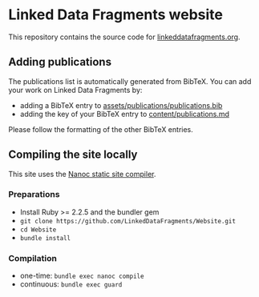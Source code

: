 # Linked Data Fragments website
This repository contains the source code for [linkeddatafragments.org](https://linkeddatafragments.org).

## Adding publications
The publications list is automatically generated from BibTeX. You can add your work on Linked Data Fragments by:
- adding a BibTeX entry to [assets/publications/publications.bib](https://github.com/LinkedDataFragments/Website/blob/master/assets/publications/publications.bib)
- adding the key of your BibTeX entry to [content/publications.md](https://raw.githubusercontent.com/LinkedDataFragments/Website/master/content/publications.md)

Please follow the formatting of the other BibTeX entries.

## Compiling the site locally
This site uses the [Nanoc static site compiler](https://nanoc.ws/).

### Preparations
- Install Ruby >= 2.2.5 and the bundler gem
- `git clone https://github.com/LinkedDataFragments/Website.git`
- `cd Website`
- `bundle install`

### Compilation
- one-time: `bundle exec nanoc compile`
- continuous: `bundle exec guard`
